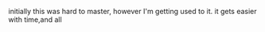 initially this was hard to master,  however I'm getting used to it. it gets easier with time,and all  
